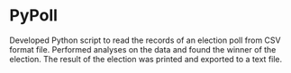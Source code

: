 # PyPoll
Developed Python script to read the records of an election poll from CSV format file. Performed analyses on the data and found the winner of the election. The result of the election was printed and exported to a text file.